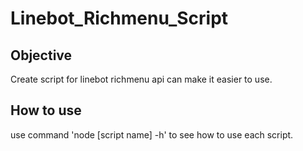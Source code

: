 # Linebot_Richmenu_Script

## Objective
Create script for linebot richmenu api can make it easier to use.

## How to use
use command 'node [script name] -h'
to see how to use each script.
